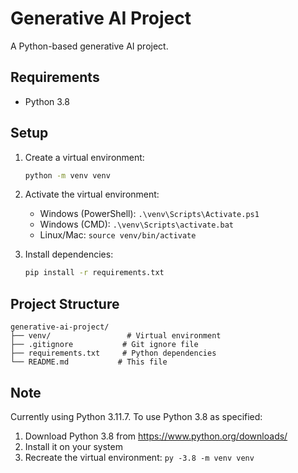 # Generative AI Project

A Python-based generative AI project.

## Requirements

- Python 3.8

## Setup

1. Create a virtual environment:
   ```bash
   python -m venv venv
   ```

2. Activate the virtual environment:
   - Windows (PowerShell): `.\venv\Scripts\Activate.ps1`
   - Windows (CMD): `.\venv\Scripts\activate.bat`
   - Linux/Mac: `source venv/bin/activate`

3. Install dependencies:
   ```bash
   pip install -r requirements.txt
   ```

## Project Structure

```
generative-ai-project/
├── venv/                 # Virtual environment
├── .gitignore           # Git ignore file
├── requirements.txt     # Python dependencies
└── README.md           # This file
```

## Note

Currently using Python 3.11.7. To use Python 3.8 as specified:
1. Download Python 3.8 from https://www.python.org/downloads/
2. Install it on your system
3. Recreate the virtual environment: `py -3.8 -m venv venv`
